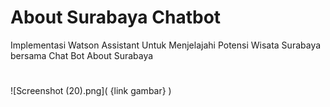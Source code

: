 # About Surabaya Chatbot
Implementasi Watson Assistant Untuk Menjelajahi Potensi Wisata Surabaya bersama Chat Bot About Surabaya
# 
![Screenshot (20).png]( {link gambar} )

